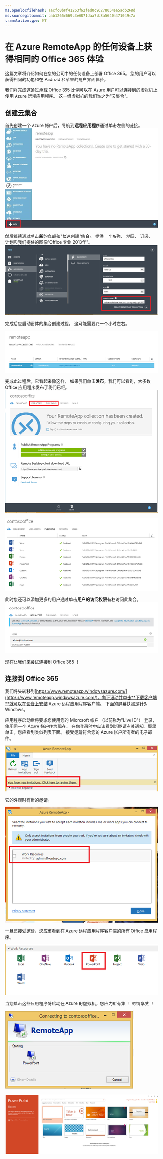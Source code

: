 ```yaml
---
ms.openlocfilehash: aacfc0b8f41263f62fed0c96278054ea5adb268d
ms.sourcegitcommit: bab1265d669c3e6871daa7cb8a5640a47104947a
translationtype: MT
---
```

<properties
   pageTitle="在 Azure RemoteApp 的任何设备上获得相同的 Office 365 体验"
   description="了解如何与您的用户通过使用 Azure 远程应用程序共享任何 Office 365 提供应用程序。"
   services="remoteapp"
   documentationCenter=""
   authors="guscatalano"
   manager="mbaldwin"
   editor=""/>

<tags
   ms.service="remoteapp"
   ms.devlang="na"
   ms.topic="hero-article"
   ms.tgt_pltfrm="na"
   ms.workload="compute"
   ms.date="08/12/2015"
   ms.author="guscatal;elizapo"/>


# 在 Azure RemoteApp 的任何设备上获得相同的 Office 365 体验

这篇文章将介绍如何在您的公司中的任何设备上部署 Office 365。 您的用户可以获得相同的功能和在 Android 和苹果的用户界面体验。 

我们将完成这通过承载 Office 365 比例可以在 Azure 用户可以连接到的虚拟机上使用 Azure 远程应用程序。 这一组虚拟机的我们称之为"云集合"。 

## 创建云集合

首先创建一个 Azure 帐户后，导航到**远程应用程序**通过单击左侧的链接。 
![在 Azure 的门户网站上显示 Azure 的远程应用程序](https://raw.githubusercontent.com/guscatalano/azure-content/master/articles/media/remoteapp-tutorial-o365anywhere/1-menu.png)

然后继续通过单击**新**的底部和"快速创建"集合。 提供一个名称、 地区、 订阅、 计划和我们提供的图像"Office 专业 2013年"。
![创建对话框](https://raw.githubusercontent.com/guscatalano/azure-content/master/articles/media/remoteapp-tutorial-o365anywhere/2-quickcreate.PNG)

完成后应启动窗体的集合创建过程。 这可能需要花一个小时左右。

![等待](https://raw.githubusercontent.com/guscatalano/azure-content/master/articles/media/remoteapp-tutorial-o365anywhere/3-waiting.PNG)

完成此过程后，它看起来像这样。 如果我们单击**发布**，我们可以看到，大多数 Office 应用程序发布了我们已经。
![创建集合](https://raw.githubusercontent.com/guscatalano/azure-content/master/articles/media/remoteapp-tutorial-o365anywhere/4-done.PNG)

![已发布的应用程序](https://raw.githubusercontent.com/guscatalano/azure-content/master/articles/media/remoteapp-tutorial-o365anywhere/5-publish.PNG)

此时您还可以添加更多的用户通过单击**用户的访问权限**有权访问此集合。
![配置用户访问](https://raw.githubusercontent.com/guscatalano/azure-content/master/articles/media/remoteapp-tutorial-o365anywhere/6-user.PNG)

现在让我们来尝试连接到 Office 365 ！

## 连接到 Office 365

我们将头转移到[https://www.remoteapp.windowsazure.com/](https://www.remoteapp.windowsazure.com/)，向下滚动并单击**下载客户端**就可以在设备上安装 Azure 远程应用程序客户端。 下面的屏幕快照是针对 Windows。

应用程序启动后将要求您使用您的 Microsoft 帐户 （以前称为"Live ID"） 登录，使用同一个 Azure 帐户作为现在。 在您登录时中应该看到新邀请有关通知，那里单击，您应看到类似列表下面。 接受邀请符合您的 Azure 帐户所有者的电子邮件。 

![新邀请](https://raw.githubusercontent.com/guscatalano/azure-content/master/articles/media/remoteapp-tutorial-o365anywhere/7-araclient.PNG)

它的外观时有新的邀请。

![接受应用程序](https://raw.githubusercontent.com/guscatalano/azure-content/master/articles/media/remoteapp-tutorial-o365anywhere/8-invitation.PNG) 

一旦您接受邀请，您应该看到在 Azure 远程应用程序客户端的所有 Office 应用程序。

![应用程序列表](https://raw.githubusercontent.com/guscatalano/azure-content/master/articles/media/remoteapp-tutorial-o365anywhere/9-work.PNG)

当您单击这些应用程序将启动在 Azure 的虚拟机，您应为所有集 ！ 尽情享受 ！

![启动](https://raw.githubusercontent.com/guscatalano/azure-content/master/articles/media/remoteapp-tutorial-o365anywhere/10-arastart.PNG)

![powerpoint](https://raw.githubusercontent.com/guscatalano/azure-content/master/articles/media/remoteapp-tutorial-o365anywhere/11-pp.PNG)
 